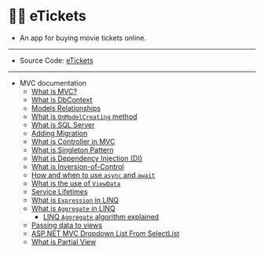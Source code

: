 # 🎥🍿 eTickets

- An app for buying movie tickets online.
---
- Source Code: [eTickets](src/eTickets)
---
- MVC documentation
  - [What is MVC?](docs/whats-mvc.md)
  - [What is DbContext](docs/whats-dbcontext.md)
  - [Models Relationships](docs/images/models-relationships.png)
  - [What is `OnModelCreating` method](docs/whats-onmodelcreating.md)
  - [What is SQL Server](docs/whats-sqlserver.md)
  - [Adding Migration](docs/adding-migration.md)
  - [What is Controller in MVC](docs/whats-controller.md)
  - [What is Singleton Pattern](docs/whats-singleton.md)
  - [What is Dependency Injection (DI)](docs/whats-dependency-injection.md)
  - [What is Inversion-of-Control](docs/whats-inversion-of-control.md)
  - [How and when to use `async` and `await`](docs/how-and-when-to-use-async-and-await.md)
  - [What is the use of `ViewData`](docs/whats-the-use-of-viewdata.md)
  - [Service Lifetimes](docs/service-lifetimes.md)
  - [What is `Expression` in LINQ](docs/whats-expression-in-linq.md)
  - [What is `Aggregate` in LINQ](docs/whats-aggregate-method.md)
    - [LINQ `Aggregate` algorithm explained](docs/linq-aggregate-algorithm-explained.md)
  - [Passing data to views](docs/passing-data-to-views.md)
  - [ASP.NET MVC Dropdown List From SelectList](https://stackoverflow.com/questions/20242981/asp-net-mvc-dropdown-list-from-selectlist)
  - [What is Partial View](docs/whats-partial-view.md)